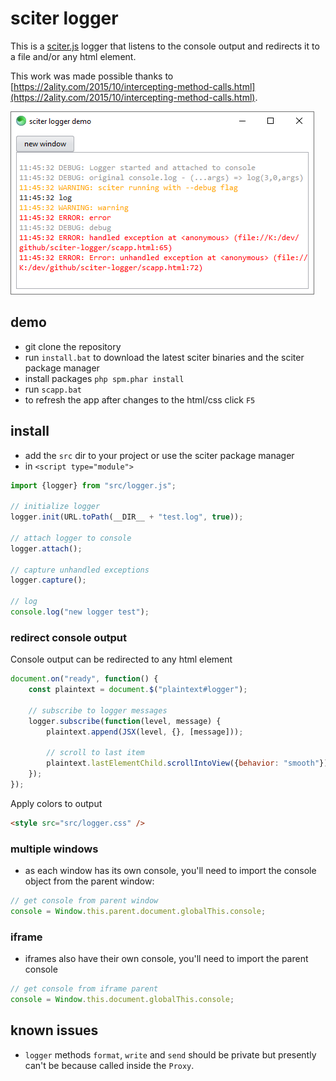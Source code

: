 # sciter logger

This is a [sciter.js](https://sciter.com/) logger that listens to the console output and redirects it to a file and/or any html element.

This work was made possible thanks to [https://2ality.com/2015/10/intercepting-method-calls.html](https://2ality.com/2015/10/intercepting-method-calls.html).

![sciter logger screenshot](screenshot.png)

## demo

- git clone the repository
- run `install.bat` to download the latest sciter binaries and the sciter package manager
- install packages `php spm.phar install`
- run `scapp.bat`
- to refresh the app after changes to the html/css click `F5`

## install

- add the `src` dir to your project or use the sciter package manager
- in `<script type="module">`

```js
import {logger} from "src/logger.js";

// initialize logger
logger.init(URL.toPath(__DIR__ + "test.log", true));

// attach logger to console
logger.attach();

// capture unhandled exceptions
logger.capture();

// log
console.log("new logger test");
```

### redirect console output

Console output can be redirected to any html element

```js
document.on("ready", function() {
    const plaintext = document.$("plaintext#logger");

    // subscribe to logger messages
    logger.subscribe(function(level, message) {
        plaintext.append(JSX(level, {}, [message]));

        // scroll to last item
        plaintext.lastElementChild.scrollIntoView({behavior: "smooth"});
    });
});
```

Apply colors to output

```html
<style src="src/logger.css" />
```

### multiple windows

- as each window has its own console, you'll need to import the console object from the parent window:

```js
// get console from parent window
console = Window.this.parent.document.globalThis.console;
```

### iframe

- iframes also have their own console, you'll need to import the parent console

```js
// get console from iframe parent
console = Window.this.document.globalThis.console;
```

## known issues

- `logger` methods `format`, `write` and `send` should be private but presently can't be because called inside the `Proxy`.
